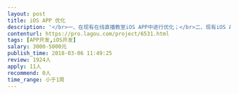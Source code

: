 ```yaml
---                
layout: post       
title: iOS APP 优化           
description: '</br>一、在现有在线直播教室iOS APP中进行优化；</br>二、现有iOS APP布局色调做调整；</br>三、增加功能：送星星/礼物、画笔选择颜色等功能</br>'     
contenturl: https://pro.lagou.com/project/6531.html      
tags: [APP开发,iOS开发]            
salary: 3000-5000元          
publish_time: 2018-03-06 11:49:25         
review: 1924人                   
apply: 11人                   
recommend: 0人                   
time_range: 小于1周              
---                 
```

